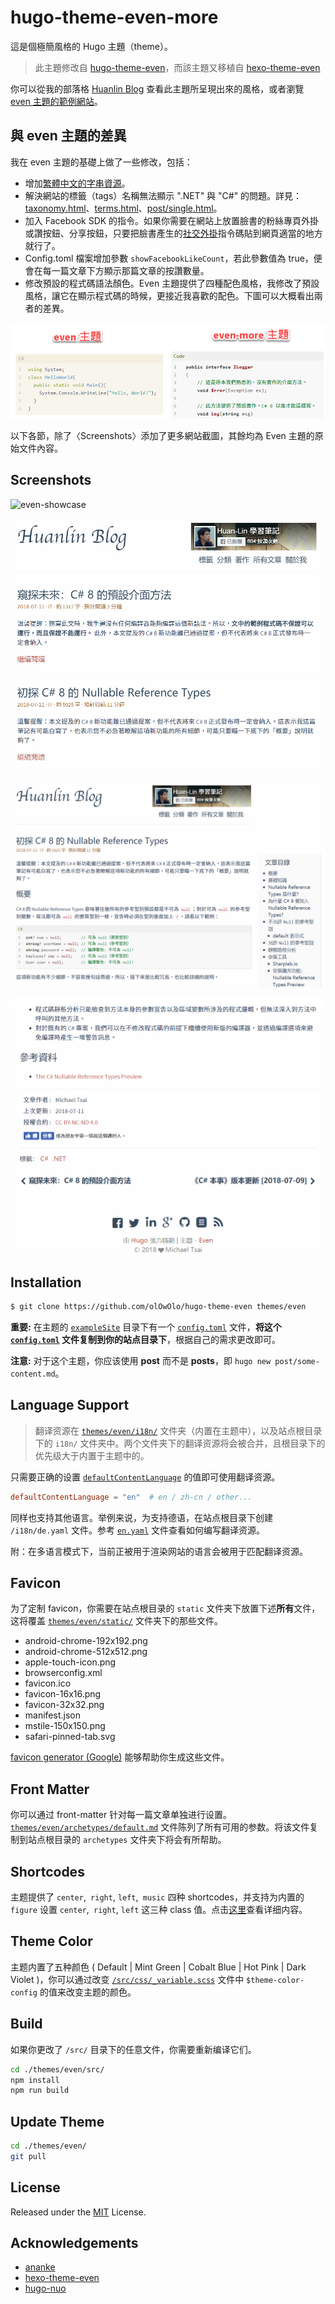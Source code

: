 # hugo-theme-even-more

這是個極簡風格的 Hugo 主題（theme）。

> 此主題修改自 [hugo-theme-even](https://github.com/olOwOlo/hugo-theme-even)，而該主題又移植自 [hexo-theme-even](https://github.com/ahonn/hexo-theme-even)

你可以從我的部落格 [Huanlin Blog](https://www.huanlintalk.com/) 查看此主題所呈現出來的風格，或者瀏覽 [even 主題的範例網站](https://blog.olowolo.com/example-site/)。

## 與 even 主題的差異

我在 even 主題的基礎上做了一些修改，包括：

- 增加[繁體中文的字串資源](https://github.com/huanlin/hugo-theme-even-more/blob/master/i18n/zh-TW.yaml)。
- 解決網站的標籤（tags）名稱無法顯示 ".NET" 與 "C#" 的問題。詳見：[taxonomy.html](https://github.com/huanlin/hugo-theme-even-more/blob/master/layouts/_default/taxonomy.html#L9-L15)、[terms.html](https://github.com/huanlin/hugo-theme-even-more/blob/master/layouts/_default/terms.html#L35-L44)、[post/single.html](https://github.com/huanlin/hugo-theme-even-more/blob/master/layouts/post/single.html#L52-L61)。
- 加入 Facebook SDK 的指令。如果你需要在網站上放置臉書的粉絲專頁外掛或讚按鈕、分享按鈕，只要把臉書產生的[社交外掛](https://developers.facebook.com/docs/plugins)指令碼貼到網頁適當的地方就行了。
- Config.toml 檔案增加參數 `showFacebookLikeCount`，若此參數值為 true，便會在每一篇文章下方顯示那篇文章的按讚數量。
- 修改預設的程式碼語法顏色。Even 主題提供了四種配色風格，我修改了預設風格，讓它在顯示程式碼的時候，更接近我喜歡的配色。下圖可以大概看出兩者的差異。

![even 和 even-more 的程式碼顏色比較](images/even-and-more-code-color.png)

以下各節，除了〈Screenshots〉添加了更多網站截圖，其餘均為 Even 主題的原始文件內容。

## Screenshots

![even-showcase](https://raw.githubusercontent.com/olOwOlo/hugo-theme-even/master/images/showcase.png)

![even-more-screenshot-1](images/screenshot-1.png)

![even-more-screenshot-2](images/screenshot-2.png)

![even-more-screenshot-3](images/screenshot-3.png)

## Installation

```bash
$ git clone https://github.com/olOwOlo/hugo-theme-even themes/even
```

**重要:** 在主题的 [`exampleSite`](https://github.com/olOwOlo/hugo-theme-even/tree/master/exampleSite) 目录下有一个 [`config.toml`](https://github.com/olOwOlo/hugo-theme-even/blob/master/exampleSite/config.toml) 文件，**将这个 [`config.toml`](https://github.com/olOwOlo/hugo-theme-even/blob/master/exampleSite/config.toml) 文件复制到你的站点目录下**，根据自己的需求更改即可。

**注意:** 对于这个主题，你应该使用 **post** 而不是 **posts**，即 `hugo new post/some-content.md`。

## Language Support

> 翻译资源在 [`themes/even/i18n/`](https://github.com/olOwOlo/hugo-theme-even/tree/master/i18n) 文件夹（内置在主题中），以及站点根目录下的 `i18n/` 文件夹中。两个文件夹下的翻译资源将会被合并，且根目录下的优先级大于内置于主题中的。

只需要正确的设置 [`defaultContentLanguage`](https://github.com/olOwOlo/hugo-theme-even/blob/master/exampleSite/config.toml#L3) 的值即可使用翻译资源。

```toml
defaultContentLanguage = "en"  # en / zh-cn / other...
```

同样也支持其他语言。举例来说，为支持德语，在站点根目录下创建 `/i18n/de.yaml` 文件。参考 [`en.yaml`](https://github.com/olOwOlo/hugo-theme-even/tree/master/i18n/en.yaml) 文件查看如何编写翻译资源。

附：在多语言模式下，当前正被用于渲染网站的语言会被用于匹配翻译资源。

## Favicon

为了定制 favicon，你需要在站点根目录的 `static` 文件夹下放置下述**所有**文件，这将覆盖 [`themes/even/static/`](https://github.com/olOwOlo/hugo-theme-even/tree/master/static) 文件夹下的那些文件。

- android-chrome-192x192.png
- android-chrome-512x512.png
- apple-touch-icon.png
- browserconfig.xml
- favicon.ico
- favicon-16x16.png
- favicon-32x32.png
- manifest.json
- mstile-150x150.png
- safari-pinned-tab.svg

[favicon generator (Google)](https://www.google.com/search?q=favicon+generator) 能够帮助你生成这些文件。

## Front Matter

你可以通过 front-matter 针对每一篇文章单独进行设置。[`themes/even/archetypes/default.md`](https://github.com/olOwOlo/hugo-theme-even/tree/master/archetypes/default.md) 文件陈列了所有可用的参数。将该文件复制到站点根目录的 `archetypes` 文件夹下将会有所帮助。

## Shortcodes

主题提供了 `center`,` right`, `left`,` music` 四种 shortcodes，并支持为内置的 `figure` 设置 `center`,` right`, `left` 这三种 class 值。点击[这里](https://blog.olowolo.com/example-site/post/shortcodes/)查看详细内容。

## Theme Color 

主题内置了五种颜色 ( Default | Mint Green | Cobalt Blue | Hot Pink | Dark Violet )，你可以通过改变 [`/src/css/_variable.scss`](https://github.com/olOwOlo/hugo-theme-even/blob/master/src/css/_variables.scss#L5-L8) 文件中 `$theme-color-config` 的值来改变主题的颜色。
    
## Build

如果你更改了 `/src/` 目录下的任意文件，你需要重新编译它们。
```bash
cd ./themes/even/src/
npm install
npm run build
```

## Update Theme

```bash
cd ./themes/even/
git pull
```

## License

Released under the [MIT](https://github.com/olOwOlo/hugo-theme-even/blob/master/LICENSE.md) License.

## Acknowledgements

- [ananke](https://github.com/budparr/gohugo-theme-ananke)
- [hexo-theme-even](https://github.com/ahonn/hexo-theme-even)
- [hugo-nuo](https://github.com/laozhu/hugo-nuo)
